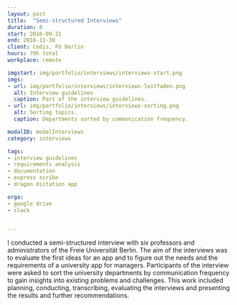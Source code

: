 ```yaml
---
layout: post
title:  "Semi-structured Interviews"
duration: 0
start: 2016-09-21
end: 2016-11-30
client: Cedis, FU Berlin
hours: 79h total
workplace: remote

imgstart: img/portfolio/interviews/interviews-start.png
imgs:
- url: img/portfolio/interviews/interviews-leitfaden.png
  alt: Interview guidelines
  caption: Part of the interview guidelines.
- url: img/portfolio/interviews/interviews-sorting.png
  alt: Sorting topics.
  caption: Departments sorted by communication frequency.

modalID: modalInterviews
category: interviews

tags:
- interview guidelines
- requirements analysis
- documentation
- express scribe
- dragon dictation app

orga:
- google drive
- slack


---
```

I conducted a semi-structured interview with six professors and administrators of the Freie Universität Berlin. The aim of the interviews was to evaluate the first ideas for an app and to figure out the needs and the requirements of a university app for managers. Participants of the interview were asked to sort the university departments by communication frequency to gain insights into  existing problems and challenges. This work included planning, conducting, transcribing, evaluating the interviews and presenting the results and further recommendations.